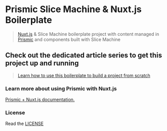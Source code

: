 # Prismic Slice Machine & Nuxt.js Boilerplate
> [Nuxt.js](https://nuxtjs.org/) & Slice Machine boilerplate project with content managed in [Prismic](https://prismic.io) and components built with Slice Machine

## Check out the dedicated article series to get this project up and running
> [Learn how to use this boilerplate to build a project from scratch](https://prismic.io/docs/technologies/tutorial-series-introduction-nuxtjs)

### Learn more about using Prismic with Nuxt.js

[Prismic + Nuxt.js documentation.](https://prismic.io/docs/technologies/nuxtjs)

### License

Read the [LICENSE](./LICENSE)
